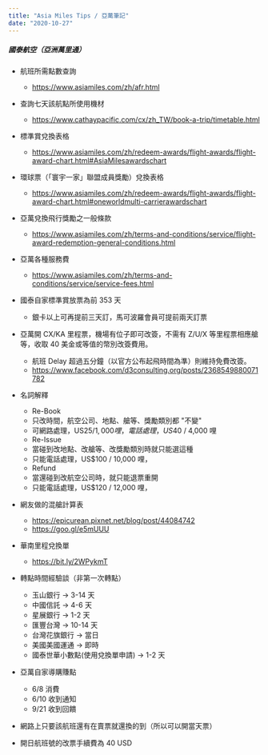 ```yaml
---
title: "Asia Miles Tips / 亞萬筆記"
date: "2020-10-27"
---
```


##### 國泰航空（亞洲萬里通）

* 航班所需點數查詢
    * https://www.asiamiles.com/zh/afr.html
    
* 查詢七天該航點所使用機材
    * https://www.cathaypacific.com/cx/zh_TW/book-a-trip/timetable.html

* 標準賞兌換表格
    * https://www.asiamiles.com/zh/redeem-awards/flight-awards/flight-award-chart.html#AsiaMilesawardschart

* 環球票（「寰宇一家」聯盟成員獎勵）兌換表格
    * https://www.asiamiles.com/zh/redeem-awards/flight-awards/flight-award-chart.html#oneworldmulti-carrierawardschart

* 亞萬兌換飛行獎勵之一般條款
    * https://www.asiamiles.com/zh/terms-and-conditions/service/flight-award-redemption-general-conditions.html

* 亞萬各種服務費
    * https://www.asiamiles.com/zh/terms-and-conditions/service/service-fees.html
    
* 國泰自家標準賞放票為前 353 天
    * 銀卡以上可再提前三天訂，馬可波羅會員可提前兩天訂票
    
* 亞萬開 CX/KA 里程票，機場有位子即可改簽，不需有 Z/U/X 等里程票相應艙等，收取 40 美金或等值的幣別改簽費用。
    * 航班 Delay 超過五分鐘（以官方公布起飛時間為準）則維持免費改簽。
    * https://www.facebook.com/d3consulting.org/posts/2368549880071782

* 名詞解釋
    * Re-Book
     * 只改時間，航空公司、地點、艙等、獎勵類別都 "不變"
     * 可網路處理，US$25 / 1,000 哩，電話處理，US$40 / 4,000 哩     
    * Re-Issue
     * 當碰到改地點、改艙等、改獎勵類別時就只能選這種
     * 只能電話處理，US$100 / 10,000 哩，
    * Refund
     * 當還碰到改航空公司時，就只能退票重開
     * 只能電話處理，US$120 / 12,000 哩，
        

* 網友做的混艙計算表
    * https://epicurean.pixnet.net/blog/post/44084742
    * https://goo.gl/e5mUUU
    
* 華南里程兌換單
    * https://bit.ly/2WPykmT
    
* 轉點時間經驗談（非第一次轉點）
    * 玉山銀行 -> 3-14 天
    * 中國信託 -> 4-6 天
    * 星展銀行 -> 1-2 天
    * 匯豐台灣 -> 10-14 天
    * 台灣花旗銀行 -> 當日
    * 美國美國運通 -> 即時
    * 國泰世華小數點(使用兌換單申請) -> 1-2 天 

* 亞萬自家導購賺點
    * 6/8 消費
    * 6/10 收到通知
    * 9/21 收到回饋
    
* 網路上只要該航班還有在賣票就還換的到（所以可以開當天票）  
* 開日航班號的改票手續費為 40 USD